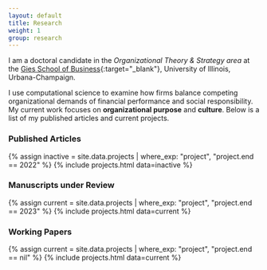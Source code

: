 ```yaml
---
layout: default
title: Research
weight: 1
group: research
---
```


I am a doctoral candidate in the *Organizational Theory & Strategy area* at the [Gies School of Business](https://giesbusiness.illinois.edu/){:target="_blank"}, University of Illinois, Urbana-Champaign. 

I use computational science to examine how firms balance competing organizational demands of financial performance and social responsibility. My current work focuses on **organizational purpose** and **culture**. Below is a list of my published articles and current projects.

### Published Articles
{% assign inactive = site.data.projects | where_exp: "project", "project.end == 2022" %} {% include projects.html data=inactive %}

### Manuscripts under Review
{% assign current = site.data.projects | where_exp: "project", "project.end == 2023" %}
{% include projects.html data=current %}

### Working Papers
{% assign current = site.data.projects | where_exp: "project", "project.end == nil" %}
{% include projects.html data=current %}
